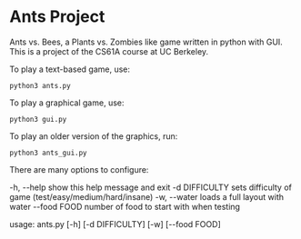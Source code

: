 # Ants Project
Ants vs. Bees, a Plants vs. Zombies like game written in python with GUI. This is a project of the CS61A course at UC Berkeley.

To play a text-based game, use:
```
python3 ants.py
```


To play a graphical game, use:
```
python3 gui.py
```

To play an older version of the graphics, run:
```
python3 ants_gui.py
```

There are many options to configure:

-h, --help     show this help message and exit
-d DIFFICULTY  sets difficulty of game (test/easy/medium/hard/insane)
-w, --water    loads a full layout with water
--food FOOD    number of food to start with when testing

usage: ants.py [-h] [-d DIFFICULTY] [-w] [--food FOOD]
